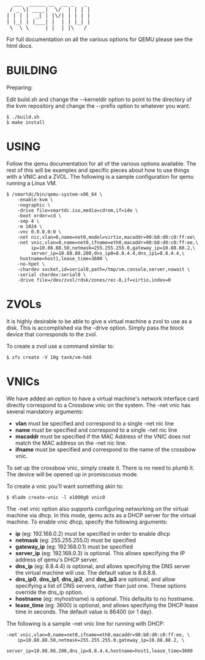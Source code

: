 <pre>
  ___  _____ __  __ _   _
 / _ \| ____|  \/  | | | |
| | | |  _| | |\/| | | | |
| |_| | |___| |  | | |_| |
 \__\_\_____|_|  |_|\___/
</pre>


For full documentation on all the various options for QEMU please see the html docs.


# BUILDING

Preparing:

Edit build.sh and change the --kerneldir option to point to the directory of
the kvm repository and change the --prefix option to whatever you want.

    $ ./build.sh
    $ make install


# USING

Follow the qemu documentation for all of the various options available. The
rest of this will be examples and specific pieces about how to use things with
a VNIC and a ZVOL. The following is a sample configuration for qemu running a Linux VM.

    $ /smartdc/bin/qemu-system-x86_64 \
        -enable-kvm \
        -nographic \
        -drive file=smartdc.iso,media=cdrom,if=ide \
        -boot order=cd \
        -smp 4 \
        -m 1024 \
        -vnc 0.0.0.0:0 \
        -net nic,vlan=0,name=net0,model=virtio,macaddr=90:b8:d0:c0:ff:ee\
        -net vnic,vlan=0,name=net0,ifname=eth0,macaddr=90:b8:d0:c0:ff:ee,\
             ip=10.88.88.50,netmask=255.255.255.0,gateway_ip=10.88.88.2,\
             server_ip=10.88.88.200,dns_ip0=8.8.4.4,dns_ip1=8.8.4.4,\
	     hostname=host1,lease_time=3600 \
        -no-hpet \
        -chardev socket,id=serial0,path=/tmp/vm.console,server,nowait \
        -serial chardev:serial0 \
        -drive file=/dev/zvol/rdsk/zones/rec-8,if=virtio,index=0


# ZVOLs

It is highly desirable to be able to give a virtual machine a zvol to use as a
disk. This is accomplished via the -drive option. Simply pass the block device
that corresponds to the zvol.

To create a zvol use a command similar to:

    $ zfs create -V 10g tank/vm-hdd


# VNICs

We have added an option to have a virtual machine's network interface card
directly correspond to a Crossbow vnic on the system. The -net vnic has several
mandatory arguments:

* __vlan__ must be specified and correspond to a single -net nic line
* __name__ must be specified and correspond to a single -net nic line
* __macaddr__ must be specified if the MAC Address of the VNIC does not match
  the MAC address on the -net nic line.
* __ifname__ must be specified and correspond to the name of the crossbow vnic.

To set up the crossbow vnic, simply create it. There is no need to plumb it.
The device will be opened up in promiscuous mode.

To create a vnic you'll want something akin to:

    $ dladm create-vnic -l e1000g0 vnic0

The -net vnic option also supports configuring networking on the virtual
machine via dhcp. In this mode, qemu acts as a DHCP server for the virtual
machine. To enable vnic dhcp, specify the following arguments:

* __ip__ (eg: 192.168.0.2) must be specified in order to enable dhcp
* __netmask__ (eg: 255.255.255.0) must be specified
* __gateway_ip__ (eg: 192.168.0.1) must be specified
* __server_ip__ (eg: 192.168.0.3) is optional. This allows specifying the
  IP address of qemu's DHCP server.
* __dns_ip__ (eg: 8.8.4.4) is optional, and allows specifying the DNS
  server the virtual machine will use.  The default value is 8.8.8.8.
* __dns_ip0__, __dns_ip1__, __dns_ip2__, and __dns_ip3__ are optional,
  and allow specifying a list of DNS servers, rather than just one.
  These options override the dns_ip option.
* __hostname__ (eg: myhostname) is optional. This defaults to no hostname.
* __lease_time__ (eg: 3600) is optional, and allows specifying the DHCP
  lease time in seconds.  The default value is 86400 (or 1 day).

The following is a sample -net vnic line for running with DHCP:

    -net vnic,vlan=0,name=net0,ifname=eth0,macaddr=90:b8:d0:c0:ff:ee, \
        ip=10.88.88.50,netmask=255.255.255.0,gateway_ip=10.88.88.2, \
        server_ip=10.88.88.200,dns_ip=8.8.4.4,hostname=host1,lease_time=3600

